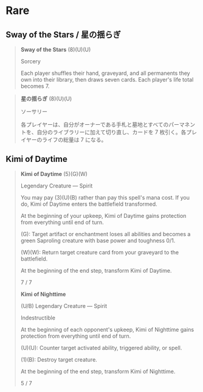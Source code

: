# Rare

## Sway of the Stars / 星の揺らぎ

> **Sway of the Stars** (8)(U)(U)
>
> Sorcery
>
> Each player shuffles their hand, graveyard, and all permanents they own into their library, then draws seven cards. Each player's life total becomes 7.

> **星の揺らぎ** (8)(U)(U)
>
> ソーサリー
>
> 各プレイヤーは、自分がオーナーである手札と墓地とすべてのパーマネントを、自分のライブラリーに加えて切り直し、カードを 7 枚引く。各プレイヤーのライフの総量は 7 になる。

## Kimi of Daytime

> **Kimi of Daytime** (5)(G)(W)
>
> Legendary Creature — Spirit
>
> You may pay (3)(U)(B) rather than pay this spell's mana cost. If you do, Kimi of Daytime enters the battlefield transformed.
>
> At the beginning of your upkeep, Kimi of Daytime gains protection from everything until end of turn.
>
> (G): Target artifact or enchantment loses all abilities and becomes a green Saproling creature with base power and toughness 0/1.
>
> (W)(W): Return target creature card from your graveyard to the battlefield.
>
> At the beginning of the end step, transform Kimi of Daytime.
>
> 7 / 7
>
> **Kimi of Nighttime**
>
> (U/B) Legendary Creature — Spirit
>
> Indestructible
>
> At the beginning of each opponent's upkeep, Kimi of Nighttime gains protection from everything until end of turn.
>
> (U)(U): Counter target activated ability, triggered ability, or spell.
>
> (1)(B): Destroy target creature.
>
> At the beginning of the end step, transform Kimi of Nighttime.
>
> 5 / 7

